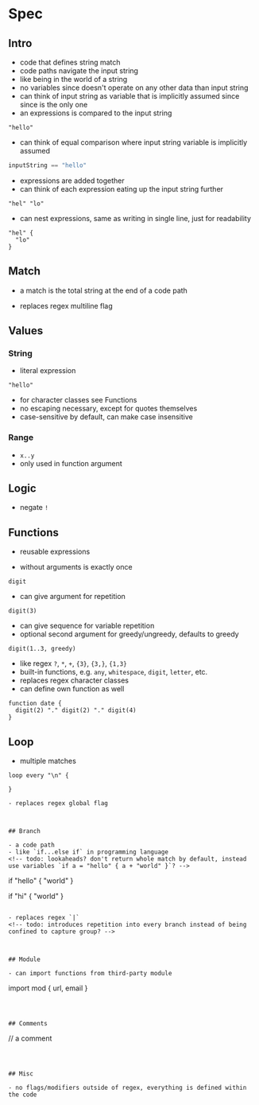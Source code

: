 # Spec



## Intro

- code that defines string match
- code paths navigate the input string
- like being in the world of a string
- no variables since doesn't operate on any other data than input string
- can think of input string as variable that is implicitly assumed since since is the only one 
- an expressions is compared to the input string

```
"hello"
```

- can think of equal comparison where input string variable is implicitly assumed

```js
inputString == "hello"
```

- expressions are added together
- can think of each expression eating up the input string further

```
"hel" "lo"
```

- can nest expressions, same as writing in single line, just for readability

```
"hel" {
  "lo"
}
```



## Match

- a match is the total string at the end of a code path
<!-- todo: capture groups? -->
<!-- todo: start, middle, end? -->
<!-- todo: how to do multiple? -> loop x times -->
- replaces regex multiline flag



## Values

### String

- literal expression

```
"hello"
```

- for character classes see Functions
- no escaping necessary, except for quotes themselves
- case-sensitive by default, can make case insensitive
<!-- todo: how to do it case insensitively? methods on object? would be hard for blocks. Function? Would look weird. -->

### Range

- `x..y`
- only used in function argument



## Logic

- negate `!`



## Functions

- reusable expressions
<!-- todo: difference between branch and expression? -->
- without arguments is exactly once

```
digit
```

- can give argument for repetition

```
digit(3)
```

- can give sequence for variable repetition
- optional second argument for greedy/ungreedy, defaults to greedy

```
digit(1..3, greedy)
```

<!-- todo: allow user to define custom sequence, e.g. odd numbers, etc. would require full-blown programming language? -->
- like regex `?`, `*`, `+`, `{3}`, `{3,}`, `{1,3}` 
- built-in functions, e.g. `any`, `whitespace`, `digit`, `letter`, etc.
- replaces regex character classes
- can define own function as well

```
function date {
  digit(2) "." digit(2) "." digit(4)
}
```



## Loop

- multiple matches

```
loop every "\n" {

}

- replaces regex global flag



## Branch

- a code path
- like `if...else if` in programming language
<!-- todo: lookaheads? don't return whole match by default, instead use variables `if a = "hello" { a + "world" }`? -->

```
if "hello" {
  "world" 
}

if "hi" {
  "world" 
}
```

- replaces regex `|`
<!-- todo: introduces repetition into every branch instead of being confined to capture group? -->



## Module

- can import functions from third-party module

```
import mod { url, email }
```



## Comments

```
// a comment

```



## Misc

- no flags/modifiers outside of regex, everything is defined within the code

